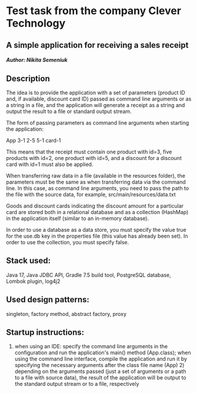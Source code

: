 # Test task from the company Clever Technology
## A simple application for receiving a sales receipt
##### Author: Nikita Semeniuk

## Description

The idea is to provide the application with a set of parameters (product ID and, if available, discount card ID) passed as command line arguments or as a string in a file, and the application will generate a receipt as a string and output the result to a file or standard output stream.

The form of passing parameters as command line arguments when starting the application:

App 3-1 2-5 5-1 card-1

This means that the receipt must contain one product with id=3, five products with id=2, one product with id=5, and a discount for a discount card with id=1 must also be applied.

When transferring raw data in a file (available in the resources folder), the parameters must be the same as when transferring data via the command line. In this case, as command line arguments, you need to pass the path to the file with the source data, for example, src/main/resources/data.txt

Goods and discount cards indicating the discount amount for a particular card are stored both in a relational database and as a collection (HashMap) in the application itself (similar to an in-memory database).

In order to use a database as a data store, you must specify the value true for the use.db key in the properties file (this value has already been set). In order to use the collection, you must specify false.

## Stack used:

Java 17, Java JDBC API, Gradle 7.5 build tool, PostgreSQL database, Lombok plugin, log4j2

## Used design patterns:
singleton, factory method, abstract factory, proxy

## Startup instructions:

1) when using an IDE: specify the command line arguments in the configuration and run the application's main() method (App.class); when using the command line interface, compile the application and run it by specifying the necessary arguments after the class file name (App) 2) depending on the arguments passed (just a set of arguments or a path to a file with source data), the result of the application will be output to the standard output stream or to a file, respectively
